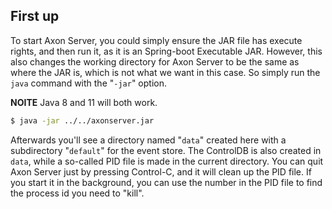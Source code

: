 ## First up

To start Axon Server, you could simply ensure the JAR file has execute rights, and then run it, as it is an Spring-boot Executable JAR. However, this also changes the working directory for Axon Server to be the same as where the JAR is, which is not what we want in this case. So simply run the `java` command with the "`-jar`" option.

**NOITE** Java 8 and 11 will both work.

```bash
$ java -jar ../../axonserver.jar
```

Afterwards you'll see a directory named "`data`" created here with a subdirectory "`default`" for the event store. The ControlDB is also created in `data`, while a so-called PID file is made in the current directory. You can quit Axon Server just by pressing Control-C, and it will clean up the PID file. If you start it in the background, you can use the number in the PID file to find the process id you need to "kill".